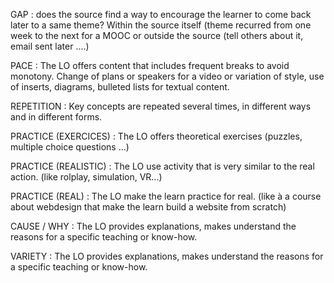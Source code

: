 GAP : does the source find a way to encourage the learner to come back later to a same theme? Within the source itself (theme recurred from one week to the next for a MOOC or outside the source (tell others about it, email sent later ....)

PACE : The LO offers content that includes frequent breaks to avoid monotony. Change of plans or speakers for a video or variation of style, use of inserts, diagrams, bulleted lists for textual content.

REPETITION : Key concepts are repeated several times, in different ways and in different forms.

PRACTICE (EXERCICES) : The LO offers theoretical exercises (puzzles, multiple choice questions ...)

PRACTICE (REALISTIC) : The LO use activity that is very similar to the real action. (like rolplay, simulation, VR...)

PRACTICE (REAL) : The LO make the learn practice for real. (like à a course about webdesign that make the learn build a website from scratch)

CAUSE / WHY : The LO provides explanations, makes understand the reasons for a specific teaching or know-how.

VARIETY : The LO provides explanations, makes understand the reasons for a specific teaching or know-how.
